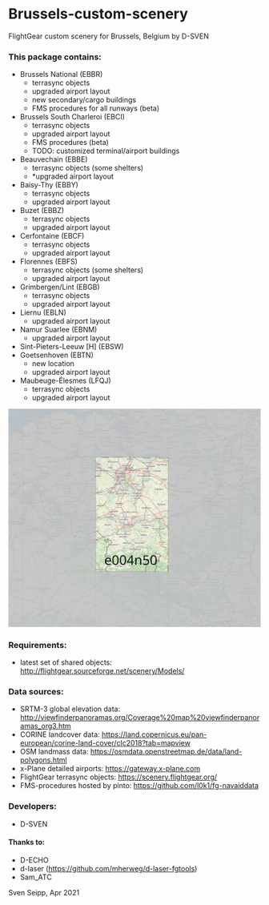 # Brussels-custom-scenery
FlightGear custom scenery for Brussels, Belgium by D-SVEN

### This package contains:

* Brussels National (EBBR)
	* terrasync objects
	* upgraded airport layout
	* new secondary/cargo buildings
	* FMS procedures for all runways (beta)
* Brussels South Charleroi (EBCI)
	* terrasync objects
	* upgraded airport layout
	* FMS procedures (beta)
	* TODO: customized terminal/airport buildings
* Beauvechain (EBBE)
	* terrasync objects (some shelters)
	* *upgraded airport layout
* Baisy-Thy (EBBY)
	* terrasync objects
	* upgraded airport layout
* Buzet (EBBZ)
	* terrasync objects
	* upgraded airport layout
* Cerfontaine (EBCF)
	* terrasync objects
	* upgraded airport layout
* Florennes (EBFS)
	* terrasync objects (some shelters)
	* upgraded airport layout
* Grimbergen/Lint (EBGB)
	* terrasync objects
	* upgraded airport layout
* Liernu (EBLN)
	* upgraded airport layout
* Namur Suarlee (EBNM)
	* upgraded airport layout
* Sint-Pieters-Leeuw [H] (EBSW)
* Goetsenhoven (EBTN)
	* new location
	* upgraded airport layout
* Maubeuge-Élesmes (LFQJ)
	* terrasync objects
	* upgraded airport layout


![Coverage](coverage.jpg)

### Requirements:

* latest set of shared objects:
	http://flightgear.sourceforge.net/scenery/Models/


### Data sources:

* SRTM-3 global elevation data:
	http://viewfinderpanoramas.org/Coverage%20map%20viewfinderpanoramas_org3.htm
* CORINE landcover data:
	https://land.copernicus.eu/pan-european/corine-land-cover/clc2018?tab=mapview
* OSM landmass data:
	https://osmdata.openstreetmap.de/data/land-polygons.html
* x-Plane detailed airports:
	https://gateway.x-plane.com
* FlightGear terrasync objects:
	https://scenery.flightgear.org/
* FMS-procedures hosted by pinto:
	https://github.com/l0k1/fg-navaiddata


### Developers:

* D-SVEN

#### Thanks to:

* D-ECHO
* d-laser (https://github.com/mherweg/d-laser-fgtools)
* Sam_ATC


Sven Seipp, Apr 2021
